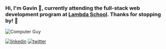 ### Hi, I'm Gavin 👋, currently attending the full-stack web development program at [Lambda School](https://lambdaschool.com/). Thanks for stopping by! :rocket:

![Computer Guy](https://www.animatedimages.org/data/media/56/animated-computer-image-0116.gif)

<p>
  <a href="https://www.linkedin.com/in/gavin-stahl-0842b6184/"><img src="https://img.icons8.com/color/96/000000/linkedin.png" alt="linkedin"/></a>
  <a href="https://twitter.com/stahlgazer"><img src="https://img.icons8.com/color/96/000000/twitter-squared.png" alt="twitter"/></a>
</p>
